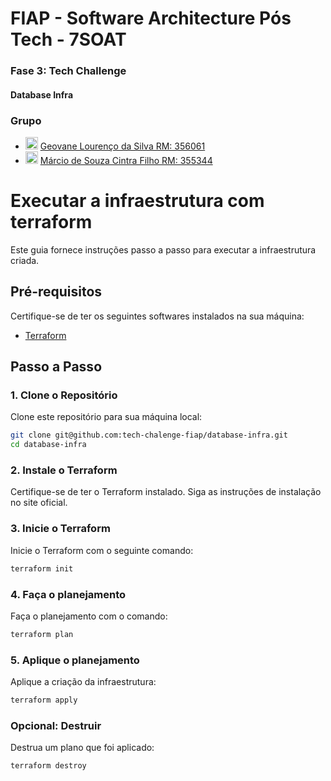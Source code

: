 # FIAP - Software Architecture Pós Tech - 7SOAT

### Fase 3: Tech Challenge

#### Database Infra

### Grupo

- <a href="https://linkedin.com/in/geovanelourenco" target="_blank"><img src="https://raw.githubusercontent.com/rahuldkjain/github-profile-readme-generator/master/src/images/icons/Social/linked-in-alt.svg" alt="LinkedIn" width="20" height="20"/></a> [Geovane Lourenço da Silva RM: 356061](https://www.linkedin.com/in/geovanelourenco)
- <a href="https://linkedin.com/in/marciocintrafilho" target="_blank"><img src="https://raw.githubusercontent.com/rahuldkjain/github-profile-readme-generator/master/src/images/icons/Social/linked-in-alt.svg" alt="LinkedIn" width="20" height="20"/></a> [Márcio de Souza Cintra Filho RM: 355344](https://linkedin.com/in/marciocintrafilho)


# Executar a infraestrutura com terraform

Este guia fornece instruções passo a passo para executar a infraestrutura criada.

## Pré-requisitos

Certifique-se de ter os seguintes softwares instalados na sua máquina:

- [Terraform](https://developer.hashicorp.com/terraform/tutorials/docker-get-started)

## Passo a Passo

### 1. Clone o Repositório

Clone este repositório para sua máquina local:

```sh
git clone git@github.com:tech-chalenge-fiap/database-infra.git
cd database-infra
```

### 2. Instale o Terraform

Certifique-se de ter o Terraform instalado. Siga as instruções de instalação no site oficial.


### 3. Inicie o Terraform

Inicie o Terraform com o seguinte comando:

```sh
terraform init
```

### 4. Faça o planejamento

Faça o planejamento com o comando:

```sh
terraform plan
```

### 5. Aplique o planejamento

Aplique a criação da infraestrutura:

```sh
terraform apply
```

### Opcional: Destruir

Destrua um plano que foi aplicado:

```sh
terraform destroy
```